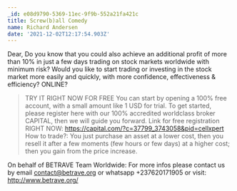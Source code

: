 ```yaml
---
_id: e08d9790-5369-11ec-9f9b-552a21fa421c
title: Screw(b)all Comedy
name: Richard Andersen
date: '2021-12-02T12:17:54.903Z'
---
```

Dear, 
Do you know that you could also achieve an additional profit of more than 10% in just a few days trading on stock markets worldwide with minimum risk? 
Would you like to start trading or investing in the stock market more easily and quickly, with more confidence, effectiveness & efficiency? ONLINE? 
> TRY IT RIGHT NOW FOR FREE 
You can start by opening a 100% free account, with a small amount like 1 USD for trial. To get started, please register here with our 100% accredited worldclass broker  CAPITAL, then we will guide you forward. 
Link for free registration RIGHT NOW: https://capital.com/?c=37799_3743058&pid=cellxpert 
How to trade?: You just purchase an asset at a lower cost, then you resell it after a few moments (few hours or few days) at a higher cost; then you gain from the price increase. 
 
On behalf of BETRAVE Team Worldwide: For more infos please  contact us by email contact@betrave.org or whatsapp +237620171905 or visit: http://www.betrave.org/
